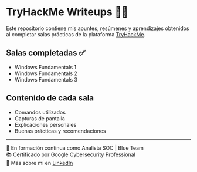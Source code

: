 # TryHackMe Writeups 🧠🔐

Este repositorio contiene mis apuntes, resúmenes y aprendizajes obtenidos al completar salas prácticas de la plataforma [TryHackMe](https://tryhackme.com).

## Salas completadas ✅

- Windows Fundamentals 1  
- Windows Fundamentals 2  
- Windows Fundamentals 3  

## Contenido de cada sala

- Comandos utilizados  
- Capturas de pantalla  
- Explicaciones personales  
- Buenas prácticas y recomendaciones  

---

🚀 En formación continua como Analista SOC | Blue Team  
📚 Certificado por Google Cybersecurity Professional  
🔗 Más sobre mí en [LinkedIn](https://www.linkedin.com/in/ignaciomillacet-cybersecurity/)

